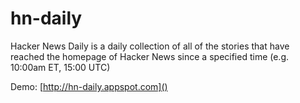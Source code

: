 hn-daily
========

Hacker News Daily is a daily collection of all of the stories that have reached the homepage of Hacker News since a specified time (e.g. 10:00am ET, 15:00 UTC)

Demo: [http://hn-daily.appspot.com]()